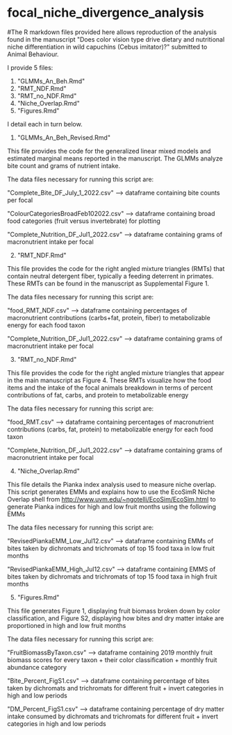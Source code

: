 # focal_niche_divergence_analysis

#The R markdown files provided here allows reproduction of the analysis found in the manuscript "Does color vision type drive dietary and nutritional niche differentiation in wild capuchins (Cebus imitator)?" submitted to Animal Behaviour. 

I provide 5 files:
1) "GLMMs_An_Beh.Rmd"
2) "RMT_NDF.Rmd"
3) "RMT_no_NDF.Rmd"
4) "Niche_Overlap.Rmd"
5) "Figures.Rmd"

I detail each in turn below.

1) "GLMMs_An_Beh_Revised.Rmd"

This file provides the code for the generalized linear mixed models and estimated marginal means reported in the manuscript. The GLMMs analyze bite count and grams of nutrient intake.

The data files necessary for running this script are:

"Complete_Bite_DF_July_1_2022.csv" --> dataframe containing bite counts per focal

"ColourCategoriesBroadFeb102022.csv" --> dataframe containing broad food categories (fruit versus invertebrate) for plotting

"Complete_Nutrition_DF_Jul1_2022.csv" --> dataframe containing grams of macronutrient intake per focal

2) "RMT_NDF.Rmd"

This file provides the code for the right angled mixture triangles (RMTs) that contain neutral detergent fiber, typically a feeding deterrent in primates. These RMTs can be found in the manuscript as Supplemental Figure 1.

The data files necessary for running this script are:

"food_RMT_NDF.csv" --> dataframe containing percentages of macronutrient contributions (carbs+fat, protein, fiber) to metabolizable energy for each food taxon

"Complete_Nutrition_DF_Jul1_2022.csv" --> dataframe containing grams of macronutrient intake per focal

3) "RMT_no_NDF.Rmd"

This file provides the code for the right angled mixture triangles that appear in the main manuscript as Figure 4. These RMTs visualize how the food items and the intake of the focal animals breakdown in terms of percent contributions of fat, carbs, and protein to metabolizable energy

The data files necessary for running this script are:

"food_RMT.csv" --> dataframe containing percentages of macronutrient contributions (carbs, fat, protein) to metabolizable energy for each food taxon

"Complete_Nutrition_DF_Jul1_2022.csv" --> dataframe containing grams of macronutrient intake per focal


4) "Niche_Overlap.Rmd"

This file details the Pianka index analysis used to measure niche overlap. This script generates EMMs and explains how to use the EcoSimR Niche Overlap shell from http://www.uvm.edu/~ngotelli/EcoSim/EcoSim.html to generate Pianka indices for high and low fruit months using the following EMMs

The data files necessary for running this script are:

"RevisedPiankaEMM_Low_Jul12.csv" --> dataframe containing EMMs of bites taken by dichromats and trichromats of top 15 food taxa in low fruit months

"RevisedPiankaEMM_High_Jul12.csv" --> dataframe containing EMMS of bites taken by dichromats and trichromats of top 15 food taxa in high fruit months


5) "Figures.Rmd"

This file generates Figure 1, displaying fruit biomass broken down by color classification, and Figure S2, displaying how bites and dry matter intake are proportioned in high and low fruit months

The data files necessary for running this script are:

"FruitBiomassByTaxon.csv" --> dataframe containing 2019 monthly fruit biomass scores for every taxon + their color classification + monthly fruit abundance category

"Bite_Percent_FigS1.csv" --> dataframe containing percentage of bites taken by dichromats and trichromats for different fruit + invert categories in high and low periods

"DM_Percent_FigS1.csv" --> dataframe containing percentage of dry matter intake consumed by dichromats and trichromats for different fruit + invert categories in high and low periods
